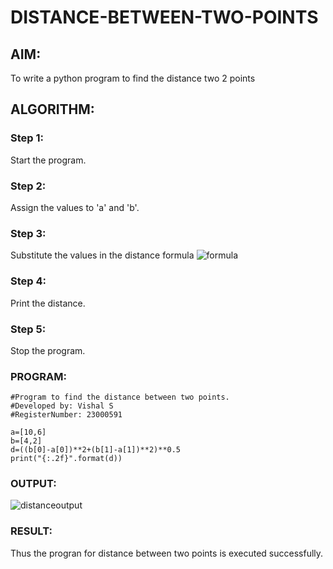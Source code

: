 # DISTANCE-BETWEEN-TWO-POINTS

## AIM:
To write a python program to find the distance two 2 points
## ALGORITHM:
### Step 1:
Start the program.
### Step 2: 
Assign the values to 'a' and 'b'.
### Step 3: 
Substitute the values in the distance formula  ![formula](/formula.JPG)
### Step 4: 
Print the distance.
### Step 5: 
Stop the program.
### PROGRAM:
```
#Program to find the distance between two points.
#Developed by: Vishal S
#RegisterNumber: 23000591

a=[10,6]
b=[4,2]
d=((b[0]-a[0])**2+(b[1]-a[1])**2)**0.5
print("{:.2f}".format(d))

```  


### OUTPUT:
![distanceoutput](https://github.com/vishal23000591/DISTANCE-BETWEEN-TWO-POINTS/assets/147139719/2dc27ab7-86fe-4d20-90b0-92eb9e3eb26d)



### RESULT:
Thus the progran for distance between two points is executed successfully.
